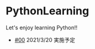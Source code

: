 # PythonLearning

Let's enjoy learning Python!!

- [#00](https://github.com/fumiyanll23/PythonLearning/tree/main/00) 2021/3/20 実施予定
